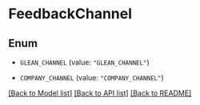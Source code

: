 # FeedbackChannel

## Enum


* `GLEAN_CHANNEL` (value: `"GLEAN_CHANNEL"`)

* `COMPANY_CHANNEL` (value: `"COMPANY_CHANNEL"`)


[[Back to Model list]](../README.md#documentation-for-models) [[Back to API list]](../README.md#documentation-for-api-endpoints) [[Back to README]](../README.md)



